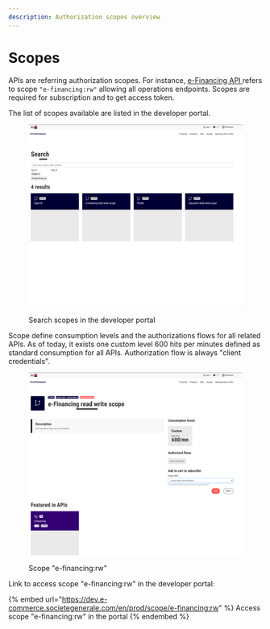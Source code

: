 ```yaml
---
description: Authorization scopes overview
---
```


# Scopes

APIs are referring authorization scopes. For instance, [e-Financing API ](../e-financing-api/)refers to scope `"e-financing:rw"` allowing all operations endpoints. Scopes are required for subscription and to get access token.&#x20;

The list of scopes available are listed in the developer portal.

<figure><img src="../../.gitbook/assets/image (16).png" alt=""><figcaption><p>Search scopes  in the developer portal</p></figcaption></figure>

Scope define consumption levels and the authorizations flows for all related APIs. As of today, it exists one custom level 600 hits per minutes defined as standard consumption for all APIs. Authorization flow is always "client credentials".&#x20;

<figure><img src="../../.gitbook/assets/image (15).png" alt=""><figcaption><p>Scope "e-financing:rw"</p></figcaption></figure>

Link to access scope "e-financing:rw" in the developer portal:

{% embed url="https://dev.e-commerce.societegenerale.com/en/prod/scope/e-financing:rw" %}
Access scope "e-financing:rw" in the portal
{% endembed %}
